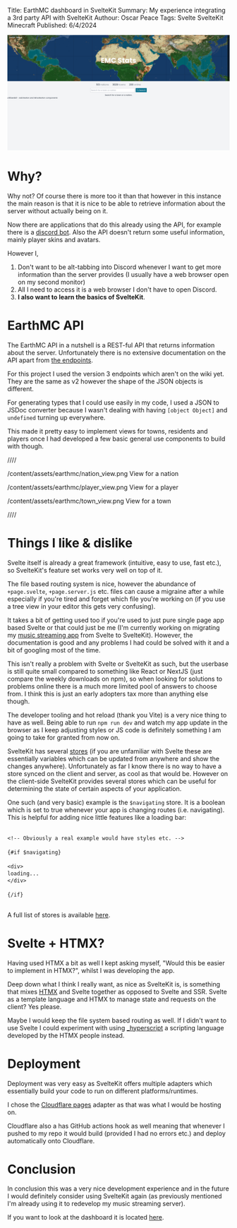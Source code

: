 Title: EarthMC dashboard in SvelteKit
Summary: My experience integrating a 3rd party API with SvelteKit
Authour: Oscar Peace
Tags: Svelte
      SvelteKit
      Minecraft
Published: 6/4/2024

![](/content/assets/earthmc/final_product.png "The final product")

# Why?

Why not? Of course there is more too it than that however in this instance the main reason is that it is nice to be able to retrieve information about the server without actually being on it.


Now there are applications that do this already using the API, for example there is a [discord bot](https://emctoolkit.vercel.app/). Also the API doesn't return some useful information, mainly player skins and avatars.

However I,

1. Don't want to be alt-tabbing into Discord whenever I want to get more information than the server provides (I usually have a web browser open on my second monitor)
2. All I need to access it is a web browser I don't have to open Discord.
3. **I also want to learn the basics of SvelteKit**.

# EarthMC API

The EarthMC API in a nutshell is a REST-ful API that returns information about the server. Unfortunately there is no extensive documentation on the API apart from [the endpoints](https://earthmc.net/docs/api).

For this project I used the version 3 endpoints which aren't on the wiki yet. They are the same as v2 however the shape of the JSON objects is different.

For generating types that I could use easily in my code, I used a JSON to JSDoc converter because I wasn't dealing with having `[object Object]` and `undefined` turning up everywhere.

This made it pretty easy to implement views for towns, residents and players once I had developed a few basic general use components to build with though.

////

/content/assets/earthmc/nation_view.png View for a nation

/content/assets/earthmc/player_view.png View for a player

/content/assets/earthmc/town_view.png View for a town

////

# Things I like & dislike

Svelte itself is already a great framework (intuitive, easy to use, fast etc.), so SvelteKit's feature set works very well on top of it.

The file based routing system is nice, however the abundance of `+page.svelte`, `+page.server.js` etc. files can cause a migraine after a while especially if you're tired and forget which file you're working on (if you use a tree view in your editor this gets very confusing). 

It takes a bit of getting used too if you're used to just pure single page app based Svelte or that could just be me (I'm currently working on migrating my [music streaming app](https://github.com/sccreeper/chime) from Svelte to SvelteKit). However, the documentation is good and any problems I had could be solved with it and a bit of googling most of the time.

This isn't really a problem with Svelte or SvelteKit as such, but the userbase is still quite small compared to something like React or NextJS (just compare the weekly downloads on npm), so when looking for solutions to problems online there is a much more limited pool of answers to choose from. I think this is just an early adopters tax more than anything else though.

The developer tooling and hot reload (thank you Vite) is a very nice thing to have as well. Being able to run `npm run dev` and watch my app update in the browser as I keep adjusting styles or JS code is definitely something I am going to take for granted from now on.

SvelteKit has several [stores](https://svelte.dev/docs/svelte-store) (if you are unfamiliar with Svelte these are essentially variables which can be updated from anywhere and show the changes anywhere). Unfortunately as far I know there is no way to have a store synced on the client and server, as cool as that would be. However on the client-side SvelteKit provides several stores which can be useful for determining the state of certain aspects of your application.

One such (and very basic) example is the `$navigating` store. It is a boolean which is set to true whenever your app is changing routes (i.e. navigating). This is helpful for adding nice little features like a loading bar:

```svelte

<!-- Obviously a real example would have styles etc. -->

{#if $navigating}

<div>
loading...
</div>

{/if}


```

A full list of stores is available [here](https://kit.svelte.dev/docs/modules#$app-stores).

# Svelte + HTMX?

Having used HTMX a bit as well I kept asking myself, "Would this be easier to implement in HTMX?", whilst I was developing the app.

Deep down what I think I really want, as nice as SvelteKit is, is something that mixes [HTMX](https://htmx.org/) and Svelte together as opposed to Svelte and SSR. Svelte as a template language and HTMX to manage state and requests on the client? Yes please.

Maybe I would keep the file system based routing as well. If I didn't want to use Svelte I could experiment with using [_hyperscript](https://github.com/bigskysoftware/_hyperscript) a scripting language developed by the HTMX people instead. 

# Deployment

Deployment was very easy as SvelteKit offers multiple adapters which essentially build your code to run on different platforms/runtimes.

I chose the [Cloudflare pages](https://kit.svelte.dev/docs/adapter-cloudflare) adapter as that was what I would be hosting on.

Cloudflare also a has GitHub actions hook as well meaning that whenever I pushed to my repo it would build (provided I had no errors etc.) and deploy automatically onto Cloudflare.

# Conclusion

In conclusion this was a very nice development experience and in the future I would definitely consider using SvelteKit again (as previously mentioned I'm already using it to redevelop my music streaming server).

If you want to look at the dashboard it is located [here](https://emc.oscarcp.net/).